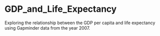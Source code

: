 # GDP_and_Life_Expectancy
Exploring the relationship between the GDP per capita and life expectancy using Gapminder data from the year 2007.
